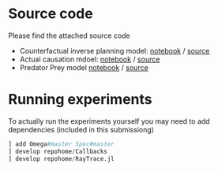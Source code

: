 # Source code

Please find the attached source code

- Counterfactual inverse planning model: [notebook](https://github.com/uaianonsubmit/causalsource/blob/master/IslandDispute/src/IslandDispute.ipynb) / [source](https://github.com/uaianonsubmit/causalsource/blob/master/IslandDispute/src)
- Actual causation mdoel: [notebook](https://github.com/uaianonsubmit/causalsource/blob/master/CanSeeInvRaytrace/src/CanSeeInvRaytrace.ipynb) / [source](https://github.com/uaianonsubmit/causalsource/blob/master/CanSeeInvRaytrace)
- Predator Prey model [notebook](https://github.com/uaianonsubmit/causalsource/blob/master/WolvesAndRabbits/src/WolvesAndRabbits.ipynb) / [source](https://github.com/uaianonsubmit/causalsource/blob/master/WolvesAndRabbits)

# Running experiments

To actually run the experiments yourself you may need to add dependencies (included in this submissiong)

```julia
] add Omega#master Spec#master
] develop repohome/Callbacks
] develop repohome/RayTrace.jl
```